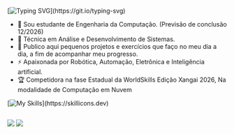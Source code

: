 [![Typing SVG](https://readme-typing-svg.demolab.com?font=Fira+Code&size=28&color=F74C24FF&center=true&vCenter=true&&width=900&lines=Olá,+seja+bem+vindo(a)+ao+meu+perfil+do+GitHub!;Eu+me+chamo+Gabriela+Santos!)](https://git.io/typing-svg)

- 🌱 Sou estudante de Engenharia da Computação. (Previsão de conclusão 12/2026)
- 🌱 Técnica em Análise e Desenvolvimento de Sistemas.
- 🔭 Publico aqui pequenos projetos e exercícios que faço no meu dia a dia, a fim de acompanhar meu progresso.
- ⚡ Apaixonada por Robótica, Automação, Eletrônica e Inteligência artificial.
- 🏆 Competidora na fase Estadual da WorldSkills Edição Xangai 2026, Na modalidade de Computação em Nuvem

[![My Skills](https://skillicons.dev/icons?i=js,nodejs,aws,py,java,arduino,)](https://skillicons.dev)

##

<div> 
  <a href="https://instagram.com/gabivitoriax_" target="_blank"><img src="https://img.shields.io/badge/-Instagram-%23E4405F?style=for-the-badge&logo=instagram&logoColor=white" target="_blank"></a> 
  <a href="https://www.linkedin.com/in/gabriela-santos-11a1931b7/" target="_blank"><img src="https://img.shields.io/badge/-LinkedIn-%230077B5?style=for-the-badge&logo=linkedin&logoColor=white" target="_blank"></a>      
</div>


  

